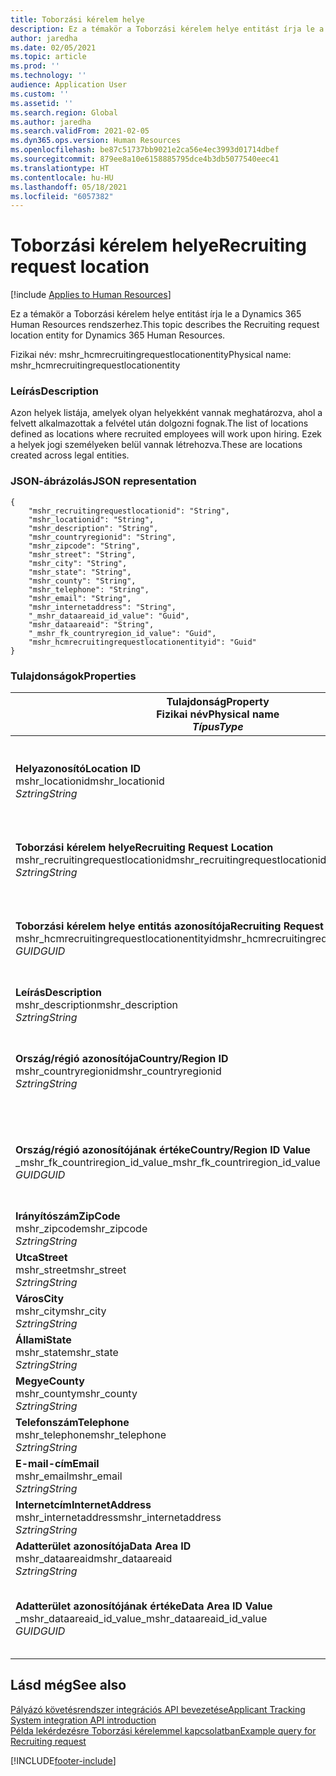 ```yaml
---
title: Toborzási kérelem helye
description: Ez a témakör a Toborzási kérelem helye entitást írja le a Dynamics 365 Human Resources rendszerhez.
author: jaredha
ms.date: 02/05/2021
ms.topic: article
ms.prod: ''
ms.technology: ''
audience: Application User
ms.custom: ''
ms.assetid: ''
ms.search.region: Global
ms.author: jaredha
ms.search.validFrom: 2021-02-05
ms.dyn365.ops.version: Human Resources
ms.openlocfilehash: be87c51737bb9021e2ca56e4ec3993d01714dbef
ms.sourcegitcommit: 879ee8a10e6158885795dce4b3db5077540eec41
ms.translationtype: HT
ms.contentlocale: hu-HU
ms.lasthandoff: 05/18/2021
ms.locfileid: "6057382"
---
```

# <a name="recruiting-request-location"></a><span data-ttu-id="8f881-103">Toborzási kérelem helye</span><span class="sxs-lookup"><span data-stu-id="8f881-103">Recruiting request location</span></span>

[!include [Applies to Human Resources](../includes/applies-to-hr.md)]

<span data-ttu-id="8f881-104">Ez a témakör a Toborzási kérelem helye entitást írja le a Dynamics 365 Human Resources rendszerhez.</span><span class="sxs-lookup"><span data-stu-id="8f881-104">This topic describes the Recruiting request location entity for Dynamics 365 Human Resources.</span></span>

<span data-ttu-id="8f881-105">Fizikai név: mshr_hcmrecruitingrequestlocationentity</span><span class="sxs-lookup"><span data-stu-id="8f881-105">Physical name: mshr_hcmrecruitingrequestlocationentity</span></span>

### <a name="description"></a><span data-ttu-id="8f881-106">Leírás</span><span class="sxs-lookup"><span data-stu-id="8f881-106">Description</span></span>

<span data-ttu-id="8f881-107">Azon helyek listája, amelyek olyan helyekként vannak meghatározva, ahol a felvett alkalmazottak a felvétel után dolgozni fognak.</span><span class="sxs-lookup"><span data-stu-id="8f881-107">The list of locations defined as locations where recruited employees will work upon hiring.</span></span> <span data-ttu-id="8f881-108">Ezek a helyek jogi személyeken belül vannak létrehozva.</span><span class="sxs-lookup"><span data-stu-id="8f881-108">These are locations created across legal entities.</span></span>

### <a name="json-representation"></a><span data-ttu-id="8f881-109">JSON-ábrázolás</span><span class="sxs-lookup"><span data-stu-id="8f881-109">JSON representation</span></span>

```
{
    "mshr_recruitingrequestlocationid": "String",
    "mshr_locationid": "String",
    "mshr_description": "String",
    "mshr_countryregionid": "String",
    "mshr_zipcode": "String",
    "mshr_street": "String",
    "mshr_city": "String",
    "mshr_state": "String",
    "mshr_county": "String",
    "mshr_telephone": "String",
    "mshr_email": "String",
    "mshr_internetaddress": "String",
    "_mshr_dataareaid_id_value": "Guid",
    "mshr_dataareaid": "String",
    "_mshr_fk_countryregion_id_value": "Guid",
    "mshr_hcmrecruitingrequestlocationentityid": "Guid"
}
```

### <a name="properties"></a><span data-ttu-id="8f881-110">Tulajdonságok</span><span class="sxs-lookup"><span data-stu-id="8f881-110">Properties</span></span>

| <span data-ttu-id="8f881-111">Tulajdonság</span><span class="sxs-lookup"><span data-stu-id="8f881-111">Property</span></span><br><span data-ttu-id="8f881-112">**Fizikai név**</span><span class="sxs-lookup"><span data-stu-id="8f881-112">**Physical name**</span></span><br><span data-ttu-id="8f881-113">**_Típus_**</span><span class="sxs-lookup"><span data-stu-id="8f881-113">**_Type_**</span></span> | <span data-ttu-id="8f881-114">Használat</span><span class="sxs-lookup"><span data-stu-id="8f881-114">Use</span></span> | <span data-ttu-id="8f881-115">Leírás</span><span class="sxs-lookup"><span data-stu-id="8f881-115">Description</span></span> |
| --- | --- | --- |
| <span data-ttu-id="8f881-116">**Helyazonosító**</span><span class="sxs-lookup"><span data-stu-id="8f881-116">**Location ID**</span></span><br><span data-ttu-id="8f881-117">mshr_locationid</span><span class="sxs-lookup"><span data-stu-id="8f881-117">mshr_locationid</span></span><br><span data-ttu-id="8f881-118">*Sztring*</span><span class="sxs-lookup"><span data-stu-id="8f881-118">*String*</span></span> | <span data-ttu-id="8f881-119">Írás egyszer</span><span class="sxs-lookup"><span data-stu-id="8f881-119">Write-once</span></span><br><span data-ttu-id="8f881-120">Szükséges</span><span class="sxs-lookup"><span data-stu-id="8f881-120">Required</span></span> | <span data-ttu-id="8f881-121">A toborzási hely felhasználó által olvasható, rendszer által generált egyedi azonosítója.</span><span class="sxs-lookup"><span data-stu-id="8f881-121">The system-generated, user-readable identifier for the recruiting location.</span></span> |
| <span data-ttu-id="8f881-122">**Toborzási kérelem helye**</span><span class="sxs-lookup"><span data-stu-id="8f881-122">**Recruiting Request Location**</span></span><br><span data-ttu-id="8f881-123">mshr_recruitingrequestlocationid</span><span class="sxs-lookup"><span data-stu-id="8f881-123">mshr_recruitingrequestlocationid</span></span><br><span data-ttu-id="8f881-124">*Sztring*</span><span class="sxs-lookup"><span data-stu-id="8f881-124">*String*</span></span> | <span data-ttu-id="8f881-125">Írás egyszer</span><span class="sxs-lookup"><span data-stu-id="8f881-125">Write-once</span></span><br><span data-ttu-id="8f881-126">Szükséges</span><span class="sxs-lookup"><span data-stu-id="8f881-126">Required</span></span> | <span data-ttu-id="8f881-127">A toborzási hely felhasználó által definiált egyedi azonosítója.</span><span class="sxs-lookup"><span data-stu-id="8f881-127">User-defined unique identifier for the recruiting location.</span></span> |
| <span data-ttu-id="8f881-128">**Toborzási kérelem helye entitás azonosítója**</span><span class="sxs-lookup"><span data-stu-id="8f881-128">**Recruiting Request Location Entity ID**</span></span><br><span data-ttu-id="8f881-129">mshr_hcmrecruitingrequestlocationentityid</span><span class="sxs-lookup"><span data-stu-id="8f881-129">mshr_hcmrecruitingrequestlocationentityid</span></span><br><span data-ttu-id="8f881-130">*GUID*</span><span class="sxs-lookup"><span data-stu-id="8f881-130">*GUID*</span></span> | <span data-ttu-id="8f881-131">Írásvédett</span><span class="sxs-lookup"><span data-stu-id="8f881-131">Read-only</span></span><br><span data-ttu-id="8f881-132">Szükséges</span><span class="sxs-lookup"><span data-stu-id="8f881-132">Required</span></span> | <span data-ttu-id="8f881-133">A Toborzási kérelem helye rekord rendszer által generált egyedi azonosítója.</span><span class="sxs-lookup"><span data-stu-id="8f881-133">System-generated unique identifier for the recruiting request location record.</span></span> |
| <span data-ttu-id="8f881-134">**Leírás**</span><span class="sxs-lookup"><span data-stu-id="8f881-134">**Description**</span></span><br><span data-ttu-id="8f881-135">mshr_description</span><span class="sxs-lookup"><span data-stu-id="8f881-135">mshr_description</span></span><br><span data-ttu-id="8f881-136">*Sztring*</span><span class="sxs-lookup"><span data-stu-id="8f881-136">*String*</span></span> | <span data-ttu-id="8f881-137">Olvasás/írás</span><span class="sxs-lookup"><span data-stu-id="8f881-137">Read/write</span></span><br><span data-ttu-id="8f881-138">Szükséges</span><span class="sxs-lookup"><span data-stu-id="8f881-138">Required</span></span> | <span data-ttu-id="8f881-139">A hely leírása</span><span class="sxs-lookup"><span data-stu-id="8f881-139">Description of the location.</span></span> |
| <span data-ttu-id="8f881-140">**Ország/régió azonosítója**</span><span class="sxs-lookup"><span data-stu-id="8f881-140">**Country/Region ID**</span></span><br><span data-ttu-id="8f881-141">mshr_countryregionid</span><span class="sxs-lookup"><span data-stu-id="8f881-141">mshr_countryregionid</span></span><br><span data-ttu-id="8f881-142">*Sztring*</span><span class="sxs-lookup"><span data-stu-id="8f881-142">*String*</span></span> | <span data-ttu-id="8f881-143">Írásvédett</span><span class="sxs-lookup"><span data-stu-id="8f881-143">Read-only</span></span><br><span data-ttu-id="8f881-144">Választható</span><span class="sxs-lookup"><span data-stu-id="8f881-144">Optional</span></span> | <span data-ttu-id="8f881-145">Megadja, hogy a jelölt melyik országban vagy régióban rendelkezik állampolgársággal.</span><span class="sxs-lookup"><span data-stu-id="8f881-145">Specifies the country or region where the candidate has citizenship.</span></span> |
| <span data-ttu-id="8f881-146">**Ország/régió azonosítójának értéke**</span><span class="sxs-lookup"><span data-stu-id="8f881-146">**Country/Region ID Value**</span></span><br><span data-ttu-id="8f881-147">_mshr_fk_countriregion_id_value</span><span class="sxs-lookup"><span data-stu-id="8f881-147">_mshr_fk_countriregion_id_value</span></span><br><span data-ttu-id="8f881-148">*GUID*</span><span class="sxs-lookup"><span data-stu-id="8f881-148">*GUID*</span></span> | <span data-ttu-id="8f881-149">Írásvédett</span><span class="sxs-lookup"><span data-stu-id="8f881-149">Read-only</span></span><br><span data-ttu-id="8f881-150">Választható</span><span class="sxs-lookup"><span data-stu-id="8f881-150">Optional</span></span><br><span data-ttu-id="8f881-151">Idegen kulcs: mshr_logisticaddresscountryregionentityid / mshr_logisticsaddresscountryregionentity</span><span class="sxs-lookup"><span data-stu-id="8f881-151">Foreign key: mshr_logisticaddresscountryregionentityid of mshr_logisticsaddresscountryregionentity</span></span> | <span data-ttu-id="8f881-152">A cím országának/régiójának rendszer által generált egyedi azonosítója.</span><span class="sxs-lookup"><span data-stu-id="8f881-152">System-generated unique identifier of the country/region of the address.</span></span> |
| <span data-ttu-id="8f881-153">**Irányítószám**</span><span class="sxs-lookup"><span data-stu-id="8f881-153">**ZipCode**</span></span><br><span data-ttu-id="8f881-154">mshr_zipcode</span><span class="sxs-lookup"><span data-stu-id="8f881-154">mshr_zipcode</span></span><br><span data-ttu-id="8f881-155">*Sztring*</span><span class="sxs-lookup"><span data-stu-id="8f881-155">*String*</span></span> | <span data-ttu-id="8f881-156">Írásvédett</span><span class="sxs-lookup"><span data-stu-id="8f881-156">Read-only</span></span><br><span data-ttu-id="8f881-157">Választható</span><span class="sxs-lookup"><span data-stu-id="8f881-157">Optional</span></span> | <span data-ttu-id="8f881-158">Irányítószám / postai kód.</span><span class="sxs-lookup"><span data-stu-id="8f881-158">Zip/postal code.</span></span> |
| <span data-ttu-id="8f881-159">**Utca**</span><span class="sxs-lookup"><span data-stu-id="8f881-159">**Street**</span></span><br><span data-ttu-id="8f881-160">mshr_street</span><span class="sxs-lookup"><span data-stu-id="8f881-160">mshr_street</span></span><br><span data-ttu-id="8f881-161">*Sztring*</span><span class="sxs-lookup"><span data-stu-id="8f881-161">*String*</span></span> | <span data-ttu-id="8f881-162">Írásvédett</span><span class="sxs-lookup"><span data-stu-id="8f881-162">Read-only</span></span><br><span data-ttu-id="8f881-163">Választható</span><span class="sxs-lookup"><span data-stu-id="8f881-163">Optional</span></span> | <span data-ttu-id="8f881-164">Utca.</span><span class="sxs-lookup"><span data-stu-id="8f881-164">Street address.</span></span> |
| <span data-ttu-id="8f881-165">**Város**</span><span class="sxs-lookup"><span data-stu-id="8f881-165">**City**</span></span><br><span data-ttu-id="8f881-166">mshr_city</span><span class="sxs-lookup"><span data-stu-id="8f881-166">mshr_city</span></span><br><span data-ttu-id="8f881-167">*Sztring*</span><span class="sxs-lookup"><span data-stu-id="8f881-167">*String*</span></span> | <span data-ttu-id="8f881-168">Írásvédett</span><span class="sxs-lookup"><span data-stu-id="8f881-168">Read-only</span></span><br><span data-ttu-id="8f881-169">Választható</span><span class="sxs-lookup"><span data-stu-id="8f881-169">Optional</span></span> | <span data-ttu-id="8f881-170">Város .</span><span class="sxs-lookup"><span data-stu-id="8f881-170">City.</span></span> |
| <span data-ttu-id="8f881-171">**Állami**</span><span class="sxs-lookup"><span data-stu-id="8f881-171">**State**</span></span><br><span data-ttu-id="8f881-172">mshr_state</span><span class="sxs-lookup"><span data-stu-id="8f881-172">mshr_state</span></span><br><span data-ttu-id="8f881-173">*Sztring*</span><span class="sxs-lookup"><span data-stu-id="8f881-173">*String*</span></span> | <span data-ttu-id="8f881-174">Írásvédett</span><span class="sxs-lookup"><span data-stu-id="8f881-174">Read-only</span></span><br><span data-ttu-id="8f881-175">Választható</span><span class="sxs-lookup"><span data-stu-id="8f881-175">Optional</span></span> | <span data-ttu-id="8f881-176">Állam vagy tartomány.</span><span class="sxs-lookup"><span data-stu-id="8f881-176">State or province.</span></span> |
| <span data-ttu-id="8f881-177">**Megye**</span><span class="sxs-lookup"><span data-stu-id="8f881-177">**County**</span></span><br><span data-ttu-id="8f881-178">mshr_county</span><span class="sxs-lookup"><span data-stu-id="8f881-178">mshr_county</span></span><br><span data-ttu-id="8f881-179">*Sztring*</span><span class="sxs-lookup"><span data-stu-id="8f881-179">*String*</span></span> | <span data-ttu-id="8f881-180">Írásvédett</span><span class="sxs-lookup"><span data-stu-id="8f881-180">Read-only</span></span><br><span data-ttu-id="8f881-181">Választható</span><span class="sxs-lookup"><span data-stu-id="8f881-181">Optional</span></span> | <span data-ttu-id="8f881-182">Megye.</span><span class="sxs-lookup"><span data-stu-id="8f881-182">County.</span></span> |
| <span data-ttu-id="8f881-183">**Telefonszám**</span><span class="sxs-lookup"><span data-stu-id="8f881-183">**Telephone**</span></span><br><span data-ttu-id="8f881-184">mshr_telephone</span><span class="sxs-lookup"><span data-stu-id="8f881-184">mshr_telephone</span></span><br><span data-ttu-id="8f881-185">*Sztring*</span><span class="sxs-lookup"><span data-stu-id="8f881-185">*String*</span></span> | <span data-ttu-id="8f881-186">Olvasás/írás</span><span class="sxs-lookup"><span data-stu-id="8f881-186">Read/write</span></span><br><span data-ttu-id="8f881-187">Választható</span><span class="sxs-lookup"><span data-stu-id="8f881-187">Optional</span></span> | <span data-ttu-id="8f881-188">A helyszín telefonszáma.</span><span class="sxs-lookup"><span data-stu-id="8f881-188">Telephone number for the location.</span></span> |
| <span data-ttu-id="8f881-189">**E-mail-cím**</span><span class="sxs-lookup"><span data-stu-id="8f881-189">**Email**</span></span><br><span data-ttu-id="8f881-190">mshr_email</span><span class="sxs-lookup"><span data-stu-id="8f881-190">mshr_email</span></span><br><span data-ttu-id="8f881-191">*Sztring*</span><span class="sxs-lookup"><span data-stu-id="8f881-191">*String*</span></span> | <span data-ttu-id="8f881-192">Olvasás/írás</span><span class="sxs-lookup"><span data-stu-id="8f881-192">Read/write</span></span><br><span data-ttu-id="8f881-193">Választható</span><span class="sxs-lookup"><span data-stu-id="8f881-193">Optional</span></span> | <span data-ttu-id="8f881-194">E-mail-cím.</span><span class="sxs-lookup"><span data-stu-id="8f881-194">Email address.</span></span> |
| <span data-ttu-id="8f881-195">**Internetcím**</span><span class="sxs-lookup"><span data-stu-id="8f881-195">**InternetAddress**</span></span><br><span data-ttu-id="8f881-196">mshr_internetaddress</span><span class="sxs-lookup"><span data-stu-id="8f881-196">mshr_internetaddress</span></span><br><span data-ttu-id="8f881-197">*Sztring*</span><span class="sxs-lookup"><span data-stu-id="8f881-197">*String*</span></span> | <span data-ttu-id="8f881-198">Olvasás/írás</span><span class="sxs-lookup"><span data-stu-id="8f881-198">Read/write</span></span><br><span data-ttu-id="8f881-199">Választható</span><span class="sxs-lookup"><span data-stu-id="8f881-199">Optional</span></span> | <span data-ttu-id="8f881-200">A hely webhelyének URL-címe.</span><span class="sxs-lookup"><span data-stu-id="8f881-200">URL for the location website.</span></span> |
| <span data-ttu-id="8f881-201">**Adatterület azonosítója**</span><span class="sxs-lookup"><span data-stu-id="8f881-201">**Data Area ID**</span></span><br><span data-ttu-id="8f881-202">mshr_dataareaid</span><span class="sxs-lookup"><span data-stu-id="8f881-202">mshr_dataareaid</span></span><br><span data-ttu-id="8f881-203">*Sztring*</span><span class="sxs-lookup"><span data-stu-id="8f881-203">*String*</span></span> | <span data-ttu-id="8f881-204">Olvasás/írás</span><span class="sxs-lookup"><span data-stu-id="8f881-204">Read/write</span></span><br><span data-ttu-id="8f881-205">Választható</span><span class="sxs-lookup"><span data-stu-id="8f881-205">Optional</span></span> | <span data-ttu-id="8f881-206">Megadja a jogi személyt (vállalatot).</span><span class="sxs-lookup"><span data-stu-id="8f881-206">Specifies the legal entity (company).</span></span> |
| <span data-ttu-id="8f881-207">**Adatterület azonosítójának értéke**</span><span class="sxs-lookup"><span data-stu-id="8f881-207">**Data Area ID Value**</span></span><br><span data-ttu-id="8f881-208">_mshr_dataareaid_id_value</span><span class="sxs-lookup"><span data-stu-id="8f881-208">_mshr_dataareaid_id_value</span></span><br><span data-ttu-id="8f881-209">*GUID*</span><span class="sxs-lookup"><span data-stu-id="8f881-209">*GUID*</span></span> | <span data-ttu-id="8f881-210">Írásvédett</span><span class="sxs-lookup"><span data-stu-id="8f881-210">Read-only</span></span><br><span data-ttu-id="8f881-211">Választható</span><span class="sxs-lookup"><span data-stu-id="8f881-211">Optional</span></span><br><span data-ttu-id="8f881-212">Idegen kulcs: cdm_companyid / cdm_company entitás</span><span class="sxs-lookup"><span data-stu-id="8f881-212">Foreign key: cdm_companyid of cdm_company entity</span></span> | <span data-ttu-id="8f881-213">A jogi személyt (vállalatot) azonosító, rendszer által generált GUID-érték.</span><span class="sxs-lookup"><span data-stu-id="8f881-213">System-generated GUID value identifying the legal entity (company).</span></span> |

## <a name="see-also"></a><span data-ttu-id="8f881-214">Lásd még</span><span class="sxs-lookup"><span data-stu-id="8f881-214">See also</span></span>

[<span data-ttu-id="8f881-215">Pályázó követésrendszer integrációs API bevezetése</span><span class="sxs-lookup"><span data-stu-id="8f881-215">Applicant Tracking System integration API introduction</span></span>](hr-admin-integration-ats-api-introduction.md)<br>
[<span data-ttu-id="8f881-216">Példa lekérdezésre Toborzási kérelemmel kapcsolatban</span><span class="sxs-lookup"><span data-stu-id="8f881-216">Example query for Recruiting request</span></span>](hr-admin-integration-ats-api-recruiting-request-example-query.md)



[!INCLUDE[footer-include](../includes/footer-banner.md)]